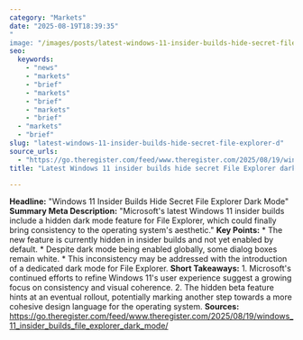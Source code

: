 ```yaml
---
category: "Markets"
date: "2025-08-19T18:39:35"
"
image: "/images/posts/latest-windows-11-insider-builds-hide-secret-file-explorer-d.jpg"
seo:
  keywords:
    - "news"
    - "markets"
    - "brief"
    - "markets"
    - "brief"
    - "markets"
    - "brief"
  - "markets"
  - "brief"
slug: "latest-windows-11-insider-builds-hide-secret-file-explorer-d"
source_urls:
  - "https://go.theregister.com/feed/www.theregister.com/2025/08/19/windows_11_insider_builds_file_explorer_dark_mode/"
title: "Latest Windows 11 insider builds hide secret File Explorer dark mode"

---
```


**Headline:** "Windows 11 Insider Builds Hide Secret File Explorer Dark Mode"  **Summary Meta Description:** "Microsoft's latest Windows 11 insider builds include a hidden dark mode feature for File Explorer, which could finally bring consistency to the operating system's aesthetic."  **Key Points:**  * The new feature is currently hidden in insider builds and not yet enabled by default. * Despite dark mode being enabled globally, some dialog boxes remain white. * This inconsistency may be addressed with the introduction of a dedicated dark mode for File Explorer.  **Short Takeaways:**  1. Microsoft's continued efforts to refine Windows 11's user experience suggest a growing focus on consistency and visual coherence. 2. The hidden beta feature hints at an eventual rollout, potentially marking another step towards a more cohesive design language for the operating system.  **Sources:** https://go.theregister.com/feed/www.theregister.com/2025/08/19/windows_11_insider_builds_file_explorer_dark_mode/